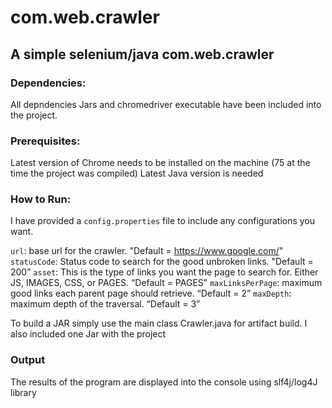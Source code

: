 # com.web.crawler
## A simple selenium/java com.web.crawler

### Dependencies:
All depndencies Jars and chromedriver executable have been included into the project.
### Prerequisites:
Latest version of Chrome needs to be installed on the machine (75 at the time the project was compiled)
Latest Java version is needed
### How to Run:
I have provided a ```config.properties``` file to include any configurations you want.

```url```: base url for the crawler. "Default = https://www.google.com/"
```statusCode```: Status code to search for the good unbroken links. "Default = 200”
```asset```: This is the type of links you want the page to search for. Either JS, IMAGES, CSS, or PAGES. “Default = PAGES”
```maxLinksPerPage```: maximum good links each parent page should retrieve. “Default = 2”
```maxDepth```: maximum depth of the traversal. “Default = 3”  

To build a JAR simply use the main class Crawler.java for artifact build. I also included one Jar with the project

### Output
The results of the program are displayed into the console using slf4j/log4J library